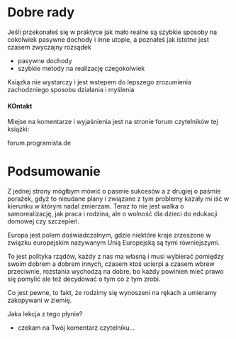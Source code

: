 # Dobre rady
Jeśli przekonałeś się w praktyce jak mało realne są szybkie sposoby na cokolwiek
pasywne dochody i inne utopie, a poznałeś 
jak istotne jest czasem zwyczajny rozsądek 

+ pasywne dochody
+ szybkie metody na realizację czegokolwiek

Ksiązka nie wystarczy i jest wstepem do lepszego zrozumienia zachodzniego sposobu działania i myślenia

#### KOntakt
Miejse na komentarze i wyjaśnienia jest na stronie forum czytelników tej książki:

forum.programista.de

 
 
# Podsumowanie

Z jednej strony mógłbym mówić o pasmie sukcesów a z drugiej o paśmie porażek, gdyż to nieudane plany i związane z tym problemy kazały mi iść w kierunku w którym nadal zmierzam.
Teraz to nie jest walka o samorealizację, jak praca i rodzina, ale o wolność dla dzieci do edukacji domowej czy szczepień.

Europa jest polem doświadczalnym, gdzie niektóre kraje zrzeszone w związku europejskim nazywanym Unią Europejską są tymi równiejszymi.

To jest polityka rządów, każdy z nas ma własną i musi wybierać pomiędzy swoim dobrem a dobrem innych, czasem ktoś ucierpi a czasem wbrew przeciwnie, rozstania wychodzą na dobre, bo każdy powinien mieć prawo się pomylić ale też decydować o tym co z tym zrobi.


Co jest pewne, to fakt, że rodzimy się wynoszeni na rękach a umieramy zakopywani w ziemię.


Jaka lekcja z tego płynie?

- czekam na Twój komentarz czytelniku...


